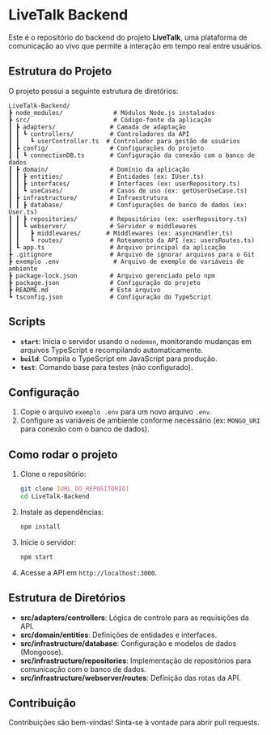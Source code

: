 # LiveTalk Backend

Este é o repositório do backend do projeto **LiveTalk**, uma plataforma de comunicação ao vivo que permite a interação em tempo real entre usuários.

## Estrutura do Projeto

O projeto possui a seguinte estrutura de diretórios:

```
LiveTalk-Backend/
┣ node_modules/              # Módulos Node.js instalados
┣ src/                       # Código-fonte da aplicação
┃ ┣ adapters/               # Camada de adaptação
┃ ┃ ┗ controllers/          # Controladores da API
┃ ┃   ┗ userController.ts  # Controlador para gestão de usuários
┃ ┣ config/                 # Configurações do projeto
┃ ┃ ┗ connectionDB.ts       # Configuração da conexão com o banco de dados
┃ ┣ domain/                 # Domínio da aplicação
┃ ┃ ┣ entities/             # Entidades (ex: IUser.ts)
┃ ┃ ┣ interfaces/           # Interfaces (ex: userRepository.ts)
┃ ┃ ┗ useCases/             # Casos de uso (ex: getUserUseCase.ts)
┃ ┣ infrastructure/         # Infraestrutura
┃ ┃ ┣ database/             # Configurações de banco de dados (ex: User.ts)
┃ ┃ ┣ repositories/         # Repositórios (ex: userRepository.ts)
┃ ┃ ┗ webserver/            # Servidor e middlewares
┃ ┃   ┣ middlewares/       # Middlewares (ex: asyncHandler.ts)
┃ ┃   ┗ routes/             # Roteamento da API (ex: usersRoutes.ts)
┃ ┗ app.ts                  # Arquivo principal da aplicação
┣ .gitignore                # Arquivo de ignorar arquivos para o Git
┣ exemplo .env               # Arquivo de exemplo de variáveis de ambiente
┣ package-lock.json         # Arquivo gerenciado pelo npm
┣ package.json              # Configuração do projeto
┣ README.md                 # Este arquivo
┗ tsconfig.json             # Configuração do TypeScript
```


## Scripts

- **`start`**: Inicia o servidor usando o `nodemon`, monitorando mudanças em arquivos TypeScript e recompilando automaticamente.
- **`build`**: Compila o TypeScript em JavaScript para produção.
- **`test`**: Comando base para testes (não configurado).

## Configuração

1. Copie o arquivo `exemplo .env` para um novo arquivo `.env`.
2. Configure as variáveis de ambiente conforme necessário (ex: `MONGO_URI` para conexão com o banco de dados).

## Como rodar o projeto

1. Clone o repositório:
   ```bash
   git clone [URL_DO_REPOSITÓRIO]
   cd LiveTalk-Backend
   ```

2. Instale as dependências:
   ```bash
   npm install
   ```

3. Inicie o servidor:
   ```bash
   npm start
   ```

4. Acesse a API em `http://localhost:3000`.

## Estrutura de Diretórios

- **src/adapters/controllers**: Lógica de controle para as requisições da API.
- **src/domain/entities**: Definições de entidades e interfaces.
- **src/infrastructure/database**: Configuração e modelos de dados (Mongoose).
- **src/infrastructure/repositories**: Implementação de repositórios para comunicação com o banco de dados.
- **src/infrastructure/webserver/routes**: Definição das rotas da API.

## Contribuição
Contribuições são bem-vindas! Sinta-se à vontade para abrir pull requests.

